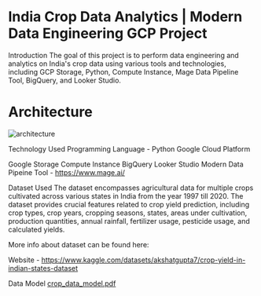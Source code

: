 
# India Crop Data Analytics | Modern Data Engineering GCP Project
Introduction
The goal of this project is to perform data engineering and analytics on India's crop data using various tools and technologies, including GCP Storage, Python, Compute Instance, Mage Data Pipeline Tool, BigQuery, and Looker Studio.

# Architecture

![architecture](https://github.com/Loveprit/Agriculture_dataengineer/assets/32951261/3f604eb9-ad56-4754-855c-eceb3941f994)

Technology Used
Programming Language - Python
Google Cloud Platform

Google Storage
Compute Instance
BigQuery
Looker Studio
Modern Data Pipeine Tool - https://www.mage.ai/


Dataset Used
The dataset encompasses agricultural data for multiple crops cultivated across various states in India from the year 1997 till 2020. The dataset provides crucial features related to crop yield prediction, including crop types, crop years, cropping seasons, states, areas under cultivation, production quantities, annual rainfall, fertilizer usage, pesticide usage, and calculated yields.


More info about dataset can be found here:

Website - https://www.kaggle.com/datasets/akshatgupta7/crop-yield-in-indian-states-dataset

Data Model
[crop_data_model.pdf](https://github.com/Loveprit/Agriculture_dataengineer/files/12142356/crop_data_model.pdf)
